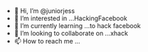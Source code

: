- 👋 Hi, I’m @juniorjess
- 👀 I’m interested in ...HackingFacebook
- 🌱 I’m currently learning ...to hack facebook
- 💞️ I’m looking to collaborate on ...xhack
- 📫 How to reach me ...

<!---
juniorjess/juniorjess is a ✨ special ✨ repository because its `README.md` (this file) appears on your GitHub profile.
You can click the Preview link to take a look at your changes.
--->

